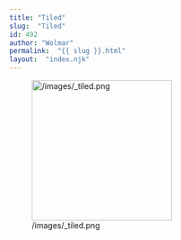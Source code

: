```yaml
---
title: "Tiled"
slug:  "Tiled"
id: 492
author: "Wolmar"
permalink:  "{{ slug }}.html"
layout:  "index.njk"
---
```


<figure>
<img src="/images/_tiled.png" title="/images/_tiled.png" width="250"
alt="/images/_tiled.png" />
<figcaption aria-hidden="true">/images/_tiled.png</figcaption>
</figure>
